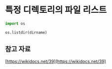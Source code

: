 # 특정 디렉토리의 파일 리스트

```python
import os

os.listdir(dirname)
```

## 참고 자료

[https://wikidocs.net/39](https://wikidocs.net/39)